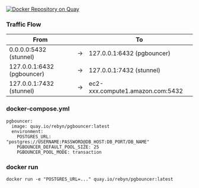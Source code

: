 [![Docker Repository on Quay](https://quay.io/repository/rebyn/pgbouncer/status "Docker Repository on Quay")](https://quay.io/repository/rebyn/pgbouncer)

### Traffic Flow

| From                       |    | To                               |
|----------------------------|----|----------------------------------|
| 0.0.0.0:5432 (stunnel)     | -> | 127.0.0.1:6432 (pgbouncer)       |
| 127.0.0.1:6432 (pgbouncer) | -> | 127.0.0.1:7432 (stunnel)         |
| 127.0.0.1:7432 (stunnel)   | -> | ec2-xxx.compute1.amazon.com:5432 |

### docker-compose.yml

```
pgbouncer:
  image: quay.io/rebyn/pgbouncer:latest
  environment:
    POSTGRES_URL: "postgres://USERNAME:PASSWORD@DB_HOST:DB_PORT/DB_NAME"
    PGBOUNCER_DEFAULT_POOL_SIZE: 25
    PGBOUNCER_POOL_MODE: transaction
```

### docker run

```
docker run -e "POSTGRES_URL=..." quay.io/rebyn/pgbouncer:latest
```